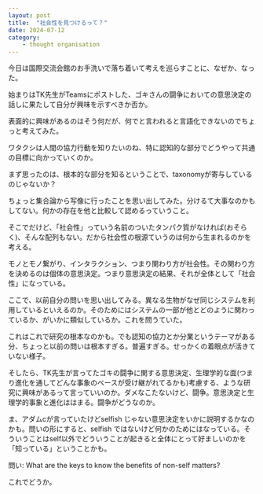 ```yaml
---
layout: post
title:  "社会性を見つけるって？"
date: 2024-07-12
category:
    - thought organisation
---
```


今日は国際交流会館のお手洗いで落ち着いて考えを巡らすことに、なぜか、なった。

始まりはTK先生がTeamsにポストした、ゴキさんの闘争においての意思決定の話しに果たして自分が興味を示すべきか否か。

表面的に興味があるのはそう何だが、何でと言われると言語化できないのでちょっと考えてみた。

ワタクシは人間の協力行動を知りたいのね、特に認知的な部分でどうやって共通の目標に向かっていくのか。

まず思ったのは、根本的な部分を知るということで、taxonomyが寄与しているのじゃないか？

ちょっと集合論から写像に行ったことを思い出してみた。分けるて大事なのかもしてない。何かの存在を他と比較して認めるっていうこと。

そこでだけど、「社会性」っていう名前のついたタンパク質がなければ(おそらく)、そんな配列もない。だから社会性の根源ていうのは何から生まれるのかを考える。

モノとモノ繋がり、インタラクション、つまり関わり方が社会性。その関わり方を決めるのは個体の意思決定。つまり意思決定の結果、それが全体として「社会性」になっている。

ここで、以前自分の問いを思い出してみる。異なる生物がなぜ同じシステムを利用しているといえるのか。そのためにはシステムの一部が他とどのように関わっているか、がいかに類似しているか。これを問うていた。

これはこれで研究の根本なのかも。でも認知の協力とか分業というテーマがある分、ちょっと以前の問いは根本すぎる。普遍すぎる。せっかくの着眼点が活きていない様子。

そしたら、TK先生が言ってたゴキの闘争に関する意思決定、生理学的な面(つまり進化を通してどんな事象のベースが受け継がれてるかも)考慮する、ような研究に興味があるって言っていいのか。ダメなこたないけど、闘争。意思決定と生理学的事象と進化ははまる。闘争がどうなのか。

ま、アダムcが言っていたけどselfish じゃない意思決定をいかに説明するかなのかも。問いの形にすると、selfish ではないけど何かのためにはなっている。そういうことはself以外でどういうことが起きると全体にとって好ましいのかを「知っている」ということかも。

問い: What are the keys to know the benefits of non-self matters?

これでどうか。